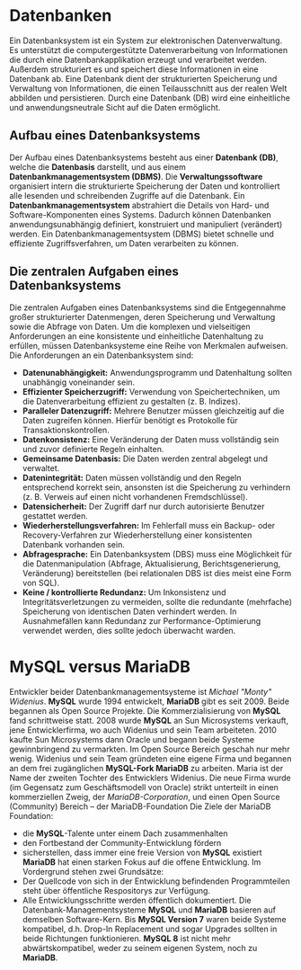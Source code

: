 # Datenbanken
Ein Datenbanksystem ist ein System zur elektronischen Datenverwaltung. Es
unterstützt die computergestützte Datenverarbeitung von Informationen die durch
eine Datenbankapplikation erzeugt und verarbeitet werden. Außerdem strukturiert es
und speichert diese Informationen in eine Datenbank ab.
Eine Datenbank dient der strukturierten Speicherung und Verwaltung von
Informationen, die einen Teilausschnitt aus der realen Welt abbilden und persistieren.
Durch eine Datenbank (DB) wird eine einheitliche und anwendungsneutrale Sicht auf
die Daten ermöglicht.

## Aufbau eines Datenbanksystems
Der Aufbau eines Datenbanksystems besteht aus einer **Datenbank (DB)**, welche die
**Datenbasis** darstellt, und aus einem **Datenbankmanagementsystem (DBMS)**.
Die **Verwaltungssoftware** organisiert intern die strukturierte Speicherung der Daten
und kontrolliert alle lesenden und schreibenden Zugriffe auf die Datenbank.
Ein **Datenbankmanagementsystem** abstrahiert die Details von Hard- und
Software-Komponenten eines Systems. Dadurch können Datenbanken
anwendungsunabhängig definiert, konstruiert und manipuliert (verändert) werden. Ein
Datenbankmanagementsystem (DBMS) bietet schnelle und effiziente Zugriffsverfahren,
um Daten verarbeiten zu können.
## Die zentralen Aufgaben eines Datenbanksystems
Die zentralen Aufgaben eines Datenbanksystems sind die Entgegennahme großer strukturierter
Datenmengen, deren Speicherung und Verwaltung sowie die Abfrage von Daten.
Um die komplexen und vielseitigen Anforderungen an eine konsistente und einheitliche Datenhaltung
zu erfüllen, müssen Datenbanksysteme eine Reihe von Merkmalen aufweisen. Die Anforderungen an
ein Datenbanksystem sind:
* **Datenunabhängigkeit:** Anwendungsprogramm und Datenhaltung sollten unabhängig
voneinander sein.
* **Effizienter Speicherzugriff:** Verwendung von Speichertechniken, um die
Datenverarbeitung effizient zu gestalten (z. B. Indizes).
* **Paralleler Datenzugriff:** Mehrere Benutzer müssen gleichzeitig auf die Daten zugreifen
können. Hierfür benötigt es Protokolle für Transaktionskontrollen.
* **Datenkonsistenz:** Eine Veränderung der Daten muss vollständig sein und zuvor definierte
Regeln einhalten.
* **Gemeinsame Datenbasis:** Die Daten werden zentral abgelegt und verwaltet.
* **Datenintegrität:** Daten müssen vollständig und den Regeln entsprechend korrekt sein,
ansonsten ist die Speicherung zu verhindern (z. B. Verweis auf einen nicht vorhandenen
Fremdschlüssel).
* **Datensicherheit:** Der Zugriff darf nur durch autorisierte Benutzer gestattet werden.
* **Wiederherstellungsverfahren:** Im Fehlerfall muss ein Backup- oder Recovery-Verfahren
zur Wiederherstellung einer konsistenten Datenbank vorhanden sein.
* **Abfragesprache:** Ein Datenbanksystem (DBS) muss eine Möglichkeit für die
Datenmanipulation (Abfrage, Aktualisierung, Berichtsgenerierung, Veränderung)
bereitstellen (bei relationalen DBS ist dies meist eine Form von SQL).
* **Keine / kontrollierte Redundanz:** Um Inkonsistenz und Integritätsverletzungen zu
vermeiden, sollte die redundante (mehrfache) Speicherung von identischen Daten
verhindert werden. In Ausnahmefällen kann Redundanz zur Performance-Optimierung
verwendet werden, dies sollte jedoch überwacht warden.

# MySQL versus MariaDB
Entwickler beider Datenbankmanagementsysteme ist *Michael "Monty" Widenius*. **MySQL** wurde 1994 entwickelt, **MariaDB** gibt es seit 2009. Beide begannen als Open Source Projekte. Die Kommerzialisierung von **MySQL** fand schrittweise statt. 2008 wurde **MySQL** an Sun Microsystems verkauft, jene Entwicklerfirma, wo auch Widenius und sein Team arbeiteten. 2010 kaufte Sun Microsystems dann Oracle und begann beide Systeme gewinnbringend zu vermarkten. Im Open Source Bereich geschah nur mehr wenig. Widenius und sein Team gründeten eine eigene Firma und begannen an dem frei zugänglichen **MySQL-Fork MariaDB** zu arbeiten. Maria ist der Name der zweiten Tochter des Entwicklers Widenius. Die neue Firma wurde (im Gegensatz zum Geschäftsmodell von Oracle) strikt unterteilt in einen kommerziellen Zweig, der *MariaDB-Corporation*, und einen Open Source (Community) Bereich – der MariaDB-Foundation
Die Ziele der MariaDB Foundation:
*	die **MySQL**-Talente unter einem Dach zusammenhalten
*	den Fortbestand der Community-Entwicklung fördern
*	sicherstellen, dass immer eine freie Version von **MySQL** existiert
**MariaDB** hat einen starken Fokus auf die offene Entwicklung. Im Vordergrund stehen zwei Grundsätze:
*	Der Quellcode von sich in der Entwicklung befindenden Programmteilen steht über öffentliche Respositorys zur Verfügung.
*	Alle Entwicklungsschritte werden öffentlich dokumentiert.
Die Datenbank-Managementsysteme **MySQL** und **MariaDB** basieren auf demselben Software-Kern. Bis **MySQL Version 7** waren beide Systeme kompatibel, d.h. Drop-In Replacement und sogar Upgrades sollten in beide Richtungen funktionieren. **MySQL 8** ist nicht mehr abwärtskompatibel, weder zu seinem eigenen System, noch zu **MariaDB**.



